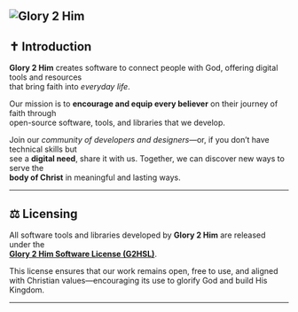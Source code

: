 ![Glory 2 Him](https://raw.githubusercontent.com/Glory2Him/Glory2Him/main/Resources/Images/Glory2Him-Banner.png)
---

## ✝️ Introduction  

**Glory 2 Him** creates software to connect people with God, offering digital tools and resources  
that bring faith into *everyday life*.  

Our mission is to **encourage and equip every believer** on their journey of faith through  
open-source software, tools, and libraries that we develop.  

Join our *community of developers and designers*—or, if you don’t have technical skills but  
see a **digital need**, share it with us. Together, we can discover new ways to serve the  
**body of Christ** in meaningful and lasting ways.  

---

## ⚖️ Licensing  

All software tools and libraries developed by **Glory 2 Him** are released under the  
**[Glory 2 Him Software License (G2HSL)](../G2HSL.md)**.  

This license ensures that our work remains open, free to use, and aligned with Christian values—encouraging its use to glorify God and build His Kingdom.  

---


